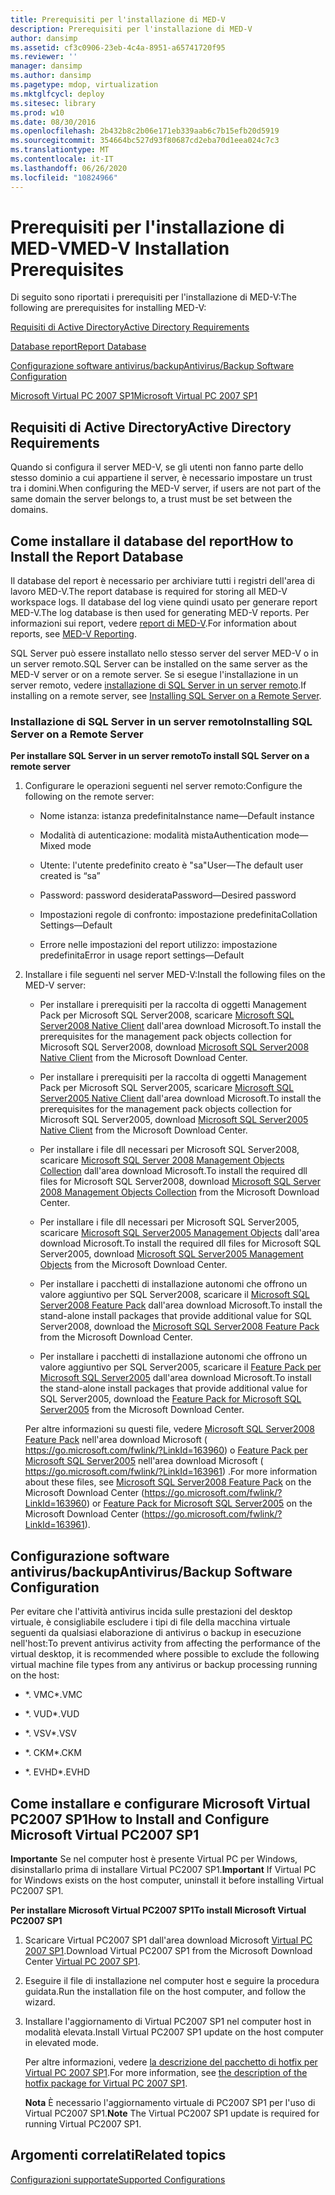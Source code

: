```yaml
---
title: Prerequisiti per l'installazione di MED-V
description: Prerequisiti per l'installazione di MED-V
author: dansimp
ms.assetid: cf3c0906-23eb-4c4a-8951-a65741720f95
ms.reviewer: ''
manager: dansimp
ms.author: dansimp
ms.pagetype: mdop, virtualization
ms.mktglfcycl: deploy
ms.sitesec: library
ms.prod: w10
ms.date: 08/30/2016
ms.openlocfilehash: 2b432b8c2b06e171eb339aab6c7b15efb20d5919
ms.sourcegitcommit: 354664bc527d93f80687cd2eba70d1eea024c7c3
ms.translationtype: MT
ms.contentlocale: it-IT
ms.lasthandoff: 06/26/2020
ms.locfileid: "10824966"
---
```

# <span data-ttu-id="1da7a-103">Prerequisiti per l'installazione di MED-V</span><span class="sxs-lookup"><span data-stu-id="1da7a-103">MED-V Installation Prerequisites</span></span>


<span data-ttu-id="1da7a-104">Di seguito sono riportati i prerequisiti per l'installazione di MED-V:</span><span class="sxs-lookup"><span data-stu-id="1da7a-104">The following are prerequisites for installing MED-V:</span></span>

[<span data-ttu-id="1da7a-105">Requisiti di Active Directory</span><span class="sxs-lookup"><span data-stu-id="1da7a-105">Active Directory Requirements</span></span>](#bkmk-activedirectoryrequirements)

[<span data-ttu-id="1da7a-106">Database report</span><span class="sxs-lookup"><span data-stu-id="1da7a-106">Report Database</span></span>](#bkmk-howtoinstallthereportdatabase)

[<span data-ttu-id="1da7a-107">Configurazione software antivirus/backup</span><span class="sxs-lookup"><span data-stu-id="1da7a-107">Antivirus/Backup Software Configuration</span></span>](#bkmk-antivirusbackupsoftwareconfiguration)

[<span data-ttu-id="1da7a-108">Microsoft Virtual PC 2007 SP1</span><span class="sxs-lookup"><span data-stu-id="1da7a-108">Microsoft Virtual PC 2007 SP1</span></span>](#bkmk-howtoinstallandconfiguremicrosoftvirtualpc2007sp1)

## <a href="" id="bkmk-activedirectoryrequirements"></a><span data-ttu-id="1da7a-109">Requisiti di Active Directory</span><span class="sxs-lookup"><span data-stu-id="1da7a-109">Active Directory Requirements</span></span>


<span data-ttu-id="1da7a-110">Quando si configura il server MED-V, se gli utenti non fanno parte dello stesso dominio a cui appartiene il server, è necessario impostare un trust tra i domini.</span><span class="sxs-lookup"><span data-stu-id="1da7a-110">When configuring the MED-V server, if users are not part of the same domain the server belongs to, a trust must be set between the domains.</span></span>

## <a href="" id="bkmk-howtoinstallthereportdatabase"></a><span data-ttu-id="1da7a-111">Come installare il database del report</span><span class="sxs-lookup"><span data-stu-id="1da7a-111">How to Install the Report Database</span></span>


<span data-ttu-id="1da7a-112">Il database del report è necessario per archiviare tutti i registri dell'area di lavoro MED-V.</span><span class="sxs-lookup"><span data-stu-id="1da7a-112">The report database is required for storing all MED-V workspace logs.</span></span> <span data-ttu-id="1da7a-113">Il database del log viene quindi usato per generare report MED-V.</span><span class="sxs-lookup"><span data-stu-id="1da7a-113">The log database is then used for generating MED-V reports.</span></span> <span data-ttu-id="1da7a-114">Per informazioni sui report, vedere [report di MED-V](med-v-reporting.md).</span><span class="sxs-lookup"><span data-stu-id="1da7a-114">For information about reports, see [MED-V Reporting](med-v-reporting.md).</span></span>

<span data-ttu-id="1da7a-115">SQL Server può essere installato nello stesso server del server MED-V o in un server remoto.</span><span class="sxs-lookup"><span data-stu-id="1da7a-115">SQL Server can be installed on the same server as the MED-V server or on a remote server.</span></span> <span data-ttu-id="1da7a-116">Se si esegue l'installazione in un server remoto, vedere [installazione di SQL Server in un server remoto](#bkmk-installingsqlserveronaremoteserver).</span><span class="sxs-lookup"><span data-stu-id="1da7a-116">If installing on a remote server, see [Installing SQL Server on a Remote Server](#bkmk-installingsqlserveronaremoteserver).</span></span>

### <a href="" id="bkmk-installingsqlserveronaremoteserver"></a><span data-ttu-id="1da7a-117">Installazione di SQL Server in un server remoto</span><span class="sxs-lookup"><span data-stu-id="1da7a-117">Installing SQL Server on a Remote Server</span></span>

**<span data-ttu-id="1da7a-118">Per installare SQL Server in un server remoto</span><span class="sxs-lookup"><span data-stu-id="1da7a-118">To install SQL Server on a remote server</span></span>**

1.  <span data-ttu-id="1da7a-119">Configurare le operazioni seguenti nel server remoto:</span><span class="sxs-lookup"><span data-stu-id="1da7a-119">Configure the following on the remote server:</span></span>

    -   <span data-ttu-id="1da7a-120">Nome istanza: istanza predefinita</span><span class="sxs-lookup"><span data-stu-id="1da7a-120">Instance name—Default instance</span></span>

    -   <span data-ttu-id="1da7a-121">Modalità di autenticazione: modalità mista</span><span class="sxs-lookup"><span data-stu-id="1da7a-121">Authentication mode—Mixed mode</span></span>

    -   <span data-ttu-id="1da7a-122">Utente: l'utente predefinito creato è "sa"</span><span class="sxs-lookup"><span data-stu-id="1da7a-122">User—The default user created is “sa”</span></span>

    -   <span data-ttu-id="1da7a-123">Password: password desiderata</span><span class="sxs-lookup"><span data-stu-id="1da7a-123">Password—Desired password</span></span>

    -   <span data-ttu-id="1da7a-124">Impostazioni regole di confronto: impostazione predefinita</span><span class="sxs-lookup"><span data-stu-id="1da7a-124">Collation Settings—Default</span></span>

    -   <span data-ttu-id="1da7a-125">Errore nelle impostazioni del report utilizzo: impostazione predefinita</span><span class="sxs-lookup"><span data-stu-id="1da7a-125">Error in usage report settings—Default</span></span>

2.  <span data-ttu-id="1da7a-126">Installare i file seguenti nel server MED-V:</span><span class="sxs-lookup"><span data-stu-id="1da7a-126">Install the following files on the MED-V server:</span></span>

    -   <span data-ttu-id="1da7a-127">Per installare i prerequisiti per la raccolta di oggetti Management Pack per Microsoft SQL Server2008, scaricare [Microsoft SQL Server2008 Native Client](https://go.microsoft.com/fwlink/?LinkId=164039) dall'area download Microsoft.</span><span class="sxs-lookup"><span data-stu-id="1da7a-127">To install the prerequisites for the management pack objects collection for Microsoft SQL Server2008, download [Microsoft SQL Server2008 Native Client](https://go.microsoft.com/fwlink/?LinkId=164039) from the Microsoft Download Center.</span></span>

    -   <span data-ttu-id="1da7a-128">Per installare i prerequisiti per la raccolta di oggetti Management Pack per Microsoft SQL Server2005, scaricare [Microsoft SQL Server2005 Native Client](https://go.microsoft.com/fwlink/?LinkId=164038) dall'area download Microsoft.</span><span class="sxs-lookup"><span data-stu-id="1da7a-128">To install the prerequisites for the management pack objects collection for Microsoft SQL Server2005, download [Microsoft SQL Server2005 Native Client](https://go.microsoft.com/fwlink/?LinkId=164038) from the Microsoft Download Center.</span></span>

    -   <span data-ttu-id="1da7a-129">Per installare i file dll necessari per Microsoft SQL Server2008, scaricare [Microsoft SQL Server 2008 Management Objects Collection](https://go.microsoft.com/fwlink/?LinkId=164041) dall'area download Microsoft.</span><span class="sxs-lookup"><span data-stu-id="1da7a-129">To install the required dll files for Microsoft SQL Server2008, download [Microsoft SQL Server 2008 Management Objects Collection](https://go.microsoft.com/fwlink/?LinkId=164041) from the Microsoft Download Center.</span></span>

    -   <span data-ttu-id="1da7a-130">Per installare i file dll necessari per Microsoft SQL Server2005, scaricare [Microsoft SQL Server2005 Management Objects](https://go.microsoft.com/fwlink/?LinkId=164040) dall'area download Microsoft.</span><span class="sxs-lookup"><span data-stu-id="1da7a-130">To install the required dll files for Microsoft SQL Server2005, download [Microsoft SQL Server2005 Management Objects](https://go.microsoft.com/fwlink/?LinkId=164040) from the Microsoft Download Center.</span></span>

    -   <span data-ttu-id="1da7a-131">Per installare i pacchetti di installazione autonomi che offrono un valore aggiuntivo per SQL Server2008, scaricare il [Microsoft SQL Server2008 Feature Pack](https://go.microsoft.com/fwlink/?LinkId=163960) dall'area download Microsoft.</span><span class="sxs-lookup"><span data-stu-id="1da7a-131">To install the stand-alone install packages that provide additional value for SQL Server2008, download the [Microsoft SQL Server2008 Feature Pack](https://go.microsoft.com/fwlink/?LinkId=163960) from the Microsoft Download Center.</span></span>

    -   <span data-ttu-id="1da7a-132">Per installare i pacchetti di installazione autonomi che offrono un valore aggiuntivo per SQL Server2005, scaricare il [Feature Pack per Microsoft SQL Server2005]( https://go.microsoft.com/fwlink/?LinkId=163961) dall'area download Microsoft.</span><span class="sxs-lookup"><span data-stu-id="1da7a-132">To install the stand-alone install packages that provide additional value for SQL Server2005, download the [Feature Pack for Microsoft SQL Server2005]( https://go.microsoft.com/fwlink/?LinkId=163961) from the Microsoft Download Center.</span></span>

    <span data-ttu-id="1da7a-133">Per altre informazioni su questi file, vedere [Microsoft SQL Server2008 Feature Pack](https://go.microsoft.com/fwlink/?LinkId=163960) nell'area download Microsoft ( https://go.microsoft.com/fwlink/?LinkId=163960) o [Feature Pack per Microsoft SQL Server2005](https://go.microsoft.com/fwlink/?LinkId=163961) nell'area download Microsoft ( https://go.microsoft.com/fwlink/?LinkId=163961) .</span><span class="sxs-lookup"><span data-stu-id="1da7a-133">For more information about these files, see [Microsoft SQL Server2008 Feature Pack](https://go.microsoft.com/fwlink/?LinkId=163960) on the Microsoft Download Center (https://go.microsoft.com/fwlink/?LinkId=163960) or [Feature Pack for Microsoft SQL Server2005](https://go.microsoft.com/fwlink/?LinkId=163961) on the Microsoft Download Center (https://go.microsoft.com/fwlink/?LinkId=163961).</span></span>

## <a href="" id="bkmk-antivirusbackupsoftwareconfiguration"></a><span data-ttu-id="1da7a-134">Configurazione software antivirus/backup</span><span class="sxs-lookup"><span data-stu-id="1da7a-134">Antivirus/Backup Software Configuration</span></span>


<span data-ttu-id="1da7a-135">Per evitare che l'attività antivirus incida sulle prestazioni del desktop virtuale, è consigliabile escludere i tipi di file della macchina virtuale seguenti da qualsiasi elaborazione di antivirus o backup in esecuzione nell'host:</span><span class="sxs-lookup"><span data-stu-id="1da7a-135">To prevent antivirus activity from affecting the performance of the virtual desktop, it is recommended where possible to exclude the following virtual machine file types from any antivirus or backup processing running on the host:</span></span>

-   <span data-ttu-id="1da7a-136">\*. VMC</span><span class="sxs-lookup"><span data-stu-id="1da7a-136">\*.VMC</span></span>

-   <span data-ttu-id="1da7a-137">\*. VUD</span><span class="sxs-lookup"><span data-stu-id="1da7a-137">\*.VUD</span></span>

-   <span data-ttu-id="1da7a-138">\*. VSV</span><span class="sxs-lookup"><span data-stu-id="1da7a-138">\*.VSV</span></span>

-   <span data-ttu-id="1da7a-139">\*. CKM</span><span class="sxs-lookup"><span data-stu-id="1da7a-139">\*.CKM</span></span>

-   <span data-ttu-id="1da7a-140">\*. EVHD</span><span class="sxs-lookup"><span data-stu-id="1da7a-140">\*.EVHD</span></span>

## <a href="" id="bkmk-howtoinstallandconfiguremicrosoftvirtualpc2007sp1"></a><span data-ttu-id="1da7a-141">Come installare e configurare Microsoft Virtual PC2007 SP1</span><span class="sxs-lookup"><span data-stu-id="1da7a-141">How to Install and Configure Microsoft Virtual PC2007 SP1</span></span>


<span data-ttu-id="1da7a-142">**Importante**  Se nel computer host è presente Virtual PC per Windows, disinstallarlo prima di installare Virtual PC2007 SP1.</span><span class="sxs-lookup"><span data-stu-id="1da7a-142">**Important** If Virtual PC for Windows exists on the host computer, uninstall it before installing Virtual PC2007 SP1.</span></span>

 

**<span data-ttu-id="1da7a-143">Per installare Microsoft Virtual PC2007 SP1</span><span class="sxs-lookup"><span data-stu-id="1da7a-143">To install Microsoft Virtual PC2007 SP1</span></span>**

1.  <span data-ttu-id="1da7a-144">Scaricare Virtual PC2007 SP1 dall'area download Microsoft [Virtual PC 2007 SP1](https://go.microsoft.com/fwlink/?LinkId=142994).</span><span class="sxs-lookup"><span data-stu-id="1da7a-144">Download Virtual PC2007 SP1 from the Microsoft Download Center [Virtual PC 2007 SP1](https://go.microsoft.com/fwlink/?LinkId=142994).</span></span>

2.  <span data-ttu-id="1da7a-145">Eseguire il file di installazione nel computer host e seguire la procedura guidata.</span><span class="sxs-lookup"><span data-stu-id="1da7a-145">Run the installation file on the host computer, and follow the wizard.</span></span>

3.  <span data-ttu-id="1da7a-146">Installare l'aggiornamento di Virtual PC2007 SP1 nel computer host in modalità elevata.</span><span class="sxs-lookup"><span data-stu-id="1da7a-146">Install Virtual PC2007 SP1 update on the host computer in elevated mode.</span></span>

    <span data-ttu-id="1da7a-147">Per altre informazioni, vedere [la descrizione del pacchetto di hotfix per Virtual PC 2007 SP1](https://go.microsoft.com/fwlink/?LinkId=150575).</span><span class="sxs-lookup"><span data-stu-id="1da7a-147">For more information, see [the description of the hotfix package for Virtual PC 2007 SP1](https://go.microsoft.com/fwlink/?LinkId=150575).</span></span>

    <span data-ttu-id="1da7a-148">**Nota**  È necessario l'aggiornamento virtuale di PC2007 SP1 per l'uso di Virtual PC2007 SP1.</span><span class="sxs-lookup"><span data-stu-id="1da7a-148">**Note** The Virtual PC2007 SP1 update is required for running Virtual PC2007 SP1.</span></span>

     

## <span data-ttu-id="1da7a-149">Argomenti correlati</span><span class="sxs-lookup"><span data-stu-id="1da7a-149">Related topics</span></span>


[<span data-ttu-id="1da7a-150">Configurazioni supportate</span><span class="sxs-lookup"><span data-stu-id="1da7a-150">Supported Configurations</span></span>](supported-configurationsmedv-orientation.md)

 

 





